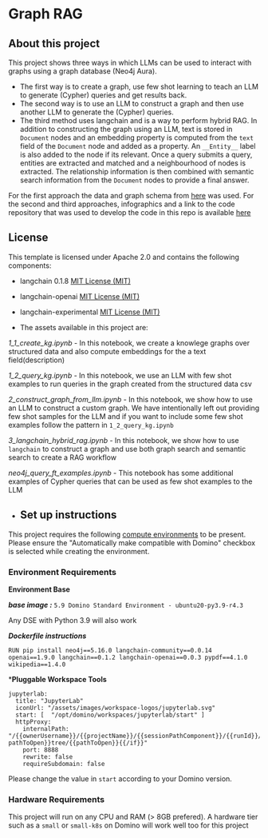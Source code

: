 # Graph RAG

## About this project

This project shows three ways in which LLMs can be used to interact with graphs using a graph database (Neo4j Aura).
* The first way is to create a graph, use few shot learning to teach an LLM to generate (Cypher) queries and get results back.
* The second way is to use an LLM to construct a graph and then use another LLM to generate the (Cypher) queries. 
* The third method uses langchain and is a way to perform hybrid RAG. In addition to constructing the graph using an LLM, text is stored in `Document` nodes and an embedding property is computed from the `text` field of the `Document` node and added as a property. An `__Entity__`  label is also added to the node if its relevant. Once a query submits a query, entities are extracted and matched and a neighbourhood of nodes is extracted. The relationship information is then combined with semantic search information from the `Document` nodes to provide a final answer.

For the first approach the data and graph schema from [here](https://www.kaggle.com/code/yclaudel/analyze-netflix-data-using-graphs-neo4j) was used. For the second and third approaches, infographics and a link to the code repository that was used to develop the code in this repo is available [here](https://blog.langchain.dev/enhancing-rag-based-applications-accuracy-by-constructing-and-leveraging-knowledge-graphs/)

## License
This template is licensed under Apache 2.0 and contains the following components: 
* langchain 0.1.8 [MIT License (MIT)](https://github.com/langchain-ai/langchain/blob/34284c25d4de4352bede97724fc1ef0bf10460bb/LICENSE)
* langchain-openai [MIT License (MIT)](https://github.com/langchain-ai/langchain/blob/34284c25d4de4352bede97724fc1ef0bf10460bb/LICENSE)
* langchain-experimental [MIT License (MIT)](https://github.com/langchain-ai/langchain/blob/34284c25d4de4352bede97724fc1ef0bf10460bb/LICENSE)

* The assets available in this project are:

*1_1_create_kg.ipynb* - In this notebook, we create a knowlege graphs over structured data and also compute embeddings for the a text field(description) 

*1_2_query_kg.ipynb* - In this notebook, we use an LLM with few shot examples to run queries in the graph created from the structured data csv

*2_construct_graph_from_llm.ipynb* - In this notebook, we show how to use an LLM to construct a custom graph. We have intentionally left out providing few shot samples for the LLM and if you want to include some few shot examples follow the pattern in `1_2_query_kg.ipynb`

*3_langchain_hybrid_rag.ipynb* - In this notebook, we show how to use `langchain` to construct a graph and use both graph search and semantic search to create a RAG workflow

*neo4j_query_ft_examples.ipynb* - This notebook has some additional examples of Cypher queries that can be used as few shot examples to the LLM 

* ## Set up instructions

This project requires the following [compute environments](https://docs.dominodatalab.com/en/latest/user_guide/f51038/environments/) to be present. Please ensure the "Automatically make compatible with Domino" checkbox is selected while creating the environment.

### Environment Requirements

**Environment Base**

***base image :*** `5.9 Domino Standard Environment - ubuntu20-py3.9-r4.3`

Any DSE with Python 3.9 will also work

***Dockerfile instructions***
```
RUN pip install neo4j==5.16.0 langchain-community==0.0.14 openai==1.9.0 langchain==0.1.2 langchain-openai==0.0.3 pypdf==4.1.0 wikipedia==1.4.0
```
***Pluggable Workspace Tools** 
```
jupyterlab:
  title: "JupyterLab"
  iconUrl: "/assets/images/workspace-logos/jupyterlab.svg"
  start: [  "/opt/domino/workspaces/jupyterlab/start" ]
  httpProxy:
    internalPath: "/{{ownerUsername}}/{{projectName}}/{{sessionPathComponent}}/{{runId}}/{{#if pathToOpen}}tree/{{pathToOpen}}{{/if}}"
    port: 8888
    rewrite: false
    requireSubdomain: false
```
Please change the value in `start` according to your Domino version.

### Hardware Requirements

This project will run on any CPU and RAM (> 8GB prefered). A hardware tier such as a `small` or `small-k8s` on Domino will work well too for this project
